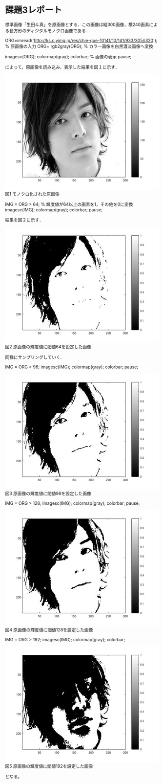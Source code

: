 # 課題3レポート

標準画像「生田斗真」を原画像とする．この画像は縦300画像，横240画素による長方形のディジタルモノクロ画像である．

 ORG=imread('http://ks.c.yimg.jp/res/chie-que-10141/10/141/933/305/i320'); % 原画像の入力 
 ORG= rgb2gray(ORG); % カラー画像を白黒濃淡画像へ変換 
 
 imagesc(ORG); colormap(gray); colorbar; % 画像の表示 
 pause; 

によって，原画像を読み込み，表示した結果を図１に示す．

![原画像](kadai3image1.jpg )  
図1 モノクロ化された原画像



 IMG = ORG > 64; % 輝度値が64以上の画素を1，その他を0に変換 
 imagesc(IMG); colormap(gray); colorbar; 
 pause; 

結果を図２に示す．

![原画像](kadai3image2.jpg )  
図2 原画像の輝度値に閾値64を設定した画像

同様にサンプリングしていく.

 IMG = ORG > 96; 
 imagesc(IMG); colormap(gray); colorbar; 
 pause; 
 
 ![原画像](kadai3image3.jpg )  
図3 原画像の輝度値に閾値96を設定した画像
 
 IMG = ORG > 128; 
 imagesc(IMG); colormap(gray); colorbar; 
 pause; 
 
  ![原画像](kadai3image4.jpg )  
図4 原画像の輝度値に閾値128を設定した画像

 IMG = ORG > 192; 
 imagesc(IMG); colormap(gray); colorbar; 
 
  ![原画像](kadai3image5.jpg )  
図5 原画像の輝度値に閾値192を設定した画像 

となる。

